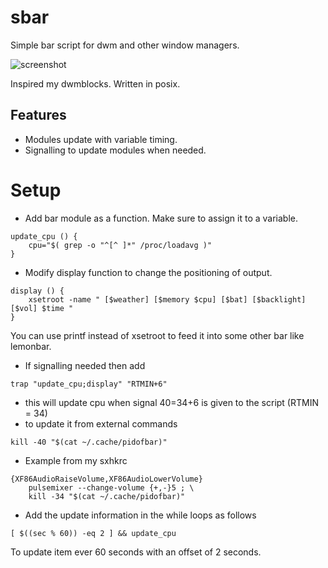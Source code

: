 # sbar
Simple bar script for dwm and other window managers.

![screenshot](https://github.com/pystardust/sbar/blob/master/screenshot.png?raw=true)


Inspired my dwmblocks. Written in posix.

## Features
* Modules update with variable timing.
* Signalling to update modules when needed.

# Setup

* Add bar module as a function. Make sure to assign it to a variable.
```
update_cpu () { 
	cpu="$( grep -o "^[^ ]*" /proc/loadavg )" 
}
```

* Modify display function to change the positioning of output.
```
display () { 
	xsetroot -name " [$weather] [$memory $cpu] [$bat] [$backlight] [$vol] $time "
}
```
You can use printf instead of xsetroot to feed it into some other bar like lemonbar.

* If signalling needed then add
```
trap "update_cpu;display" "RTMIN+6"
```
* this will update cpu when signal 40=34+6 is given to the script (RTMIN = 34)
* to update it from external commands
```
kill -40 "$(cat ~/.cache/pidofbar)"
```
* Example from my sxhkrc
```
{XF86AudioRaiseVolume,XF86AudioLowerVolume}
	pulsemixer --change-volume {+,-}5 ; \
	kill -34 "$(cat ~/.cache/pidofbar)"
```


* Add the update information in the while loops as follows
``` 
[ $((sec % 60)) -eq 2 ] && update_cpu
```
To update item ever 60 seconds with an offset of 2 seconds.


